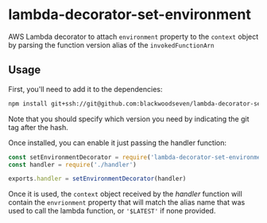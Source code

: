 # lambda-decorator-set-environment
AWS Lambda decorator to attach `environment` property to the `context` object by parsing the function version alias of the `invokedFunctionArn`

## Usage
First, you'll need to add it to the dependencies:
```bash
npm install git+ssh://git@github.com:blackwoodseven/lambda-decorator-set-environment.git#v1.0.0
```
Note that you should specify which version you need by indicating the git tag after the hash.

Once installed, you can enable it just passing the handler function:
```js
const setEnvironmentDecorator = require('lambda-decorator-set-environment')
const handler = require('./handler')

exports.handler = setEnvironmentDecorator(handler)
```
Once it is used, the `context` object received by the *handler* function will contain the `envrionment` property that will match the alias name that was used to call the lambda function, or `'$LATEST'` if none provided.
